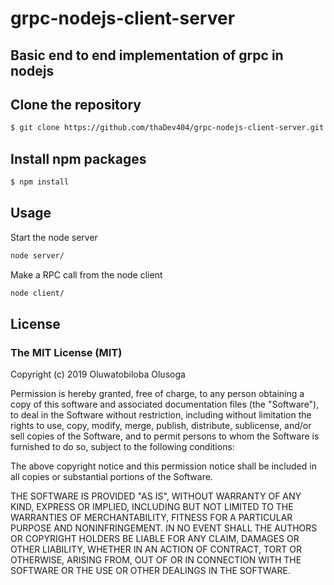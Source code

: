 # grpc-nodejs-client-server

## Basic end to end implementation of grpc in nodejs


## Clone the repository

``` bash
$ git clone https://github.com/thaDev404/grpc-nodejs-client-server.git
```

## Install npm packages

``` bash
$ npm install
```

## Usage

Start the node server

```bash
node server/
```

Make a RPC call from the node client


```bash
node client/
```

## License

### The MIT License (MIT)

Copyright (c) 2019 Oluwatobiloba Olusoga

Permission is hereby granted, free of charge, to any person obtaining a copy
of this software and associated documentation files (the "Software"), to deal
in the Software without restriction, including without limitation the rights
to use, copy, modify, merge, publish, distribute, sublicense, and/or sell
copies of the Software, and to permit persons to whom the Software is
furnished to do so, subject to the following conditions:

The above copyright notice and this permission notice shall be included in all
copies or substantial portions of the Software.

THE SOFTWARE IS PROVIDED "AS IS", WITHOUT WARRANTY OF ANY KIND, EXPRESS OR
IMPLIED, INCLUDING BUT NOT LIMITED TO THE WARRANTIES OF MERCHANTABILITY,
FITNESS FOR A PARTICULAR PURPOSE AND NONINFRINGEMENT. IN NO EVENT SHALL THE
AUTHORS OR COPYRIGHT HOLDERS BE LIABLE FOR ANY CLAIM, DAMAGES OR OTHER
LIABILITY, WHETHER IN AN ACTION OF CONTRACT, TORT OR OTHERWISE, ARISING FROM,
OUT OF OR IN CONNECTION WITH THE SOFTWARE OR THE USE OR OTHER DEALINGS IN THE
SOFTWARE.
